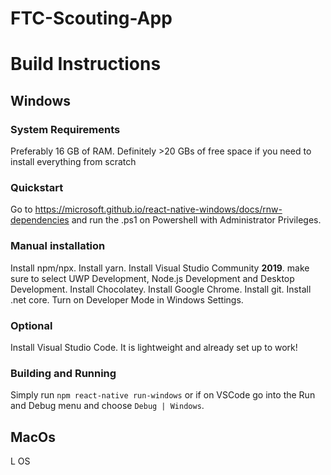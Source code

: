 # FTC-Scouting-App

# Build Instructions

## Windows

### System Requirements

Preferably 16 GB of RAM.
Definitely >20 GBs of free space if you need to install everything from scratch

### Quickstart

Go to https://microsoft.github.io/react-native-windows/docs/rnw-dependencies and run the .ps1 on Powershell with Administrator Privileges.

### Manual installation

Install npm/npx.
Install yarn.
Install Visual Studio Community **2019**. make sure to select UWP Development, Node.js Development and Desktop Development.
Install Chocolatey.
Install Google Chrome.
Install git.
Install .net core.
Turn on Developer Mode in Windows Settings.


### Optional

Install Visual Studio Code. It is lightweight and already set up to work!

### Building and Running

Simply run 
```npm react-native run-windows```
or if on VSCode go into the Run and Debug menu and choose `Debug | Windows`.

## MacOs

L OS



